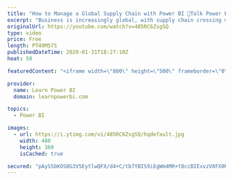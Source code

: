 ```yaml
---
title: "How to Manage a Global Supply Chain with Power BI 🔴Talk Power BI LIVE (Subscribe & Join)"
excerpt: "Business is increasingly global, with supply chain crossing multiple vendors across country and continents.  Can Power BI help you manage the global Supply Chain? How can it make you more efficient? More resilient? Save you money? Find out in this special session with our guest: Christian Osborn https://www.linkedin.com/in/christianosborn/"
originalUrl: https://youtube.com/watch?v=485RC6ZsgSQ
type: video
price: Free
length: PT49M57S
publishedDateTime: 2020-01-31T18:27:10Z
heat: 50

featuredContent: "<iframe width=\"800\" height=\"500\" frameborder=\"0\" src=\"https://www.youtube.com/embed/485RC6ZsgSQ\" allow=\"accelerometer; autoplay; encrypted-media; gyroscope; picture-in-picture\" allowfullscreen></iframe>"

provider:
  name: Learn Power BI
  domain: learnpowerbi.com

topics:
  - Power BI

images:
  - url: https://i.ytimg.com/vi/485RC6ZsgSQ/hqdefault.jpg
    width: 480
    height: 360
    isCached: true

secured: "pAySSbKOS8G3V5EytlwQFX/d4+C/tb7YBIS9iEgWm4MR+t8ccBIExvzV8FX0RpsQW/wMPOTqaLJe7VVvDddrPDXH7wtThsS7hcSrLYomtHDOZ4mIRVso0XMtIVzt6Ax756G0s29WHJ07Npa88ou66FBlhM53DoUUbXgyXs7qWz2HNKSJFMwnRhwXL/JlsnmQBIbhtuye/fHyvuEnSlsY4QuKnm8JOyRZPIl4jbNPBSg2D5fE7QTexTGKgHJgnZfW0XZ2FtzvUgXlqISC0gx/OUh5acNaeWF3yWGDxNGngElCt7f3PhejeGDFAJXma/YLhuiuyPL1KJn/De0V+K0GSC9Y2ji5oleN9Hhf3g3EEAKwZTJzN0fpr1X12wSSArNsFb26QQ1efL6px0PWmgXP9tnMI2Y0dBaXVHl37jmerQA=;KDhEUZLsQdyiZpoDY2JjLw=="
---
```


